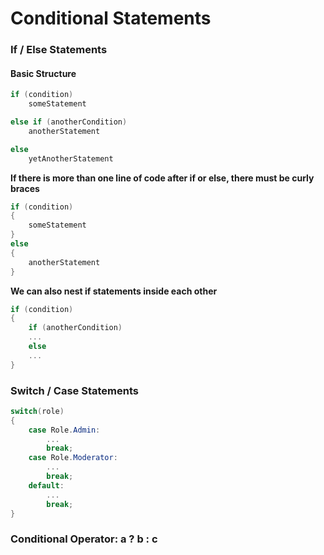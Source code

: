 # Conditional Statements

### If / Else Statements

#### **Basic Structure**

```csharp
if (condition)
    someStatement

else if (anotherCondition)
    anotherStatement

else
    yetAnotherStatement
```

**If there is more than one line of code after if or else, there must be curly braces**

```csharp
if (condition)
{
    someStatement
}
else
{
    anotherStatement
}
```

**We can also nest if statements inside each other**

```csharp
if (condition)
{
    if (anotherCondition)
    ...
    else
    ...
}
```

### Switch / Case Statements

```csharp
switch(role)
{
    case Role.Admin:
        ...
        break;
    case Role.Moderator:
        ...
        break;
    default:
        ...
        break;
}
```

### Conditional Operator: a ? b : c
